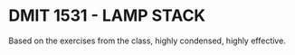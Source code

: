 # DMIT 1531 - LAMP STACK
 Based on the exercises from the class, highly condensed, highly effective.
